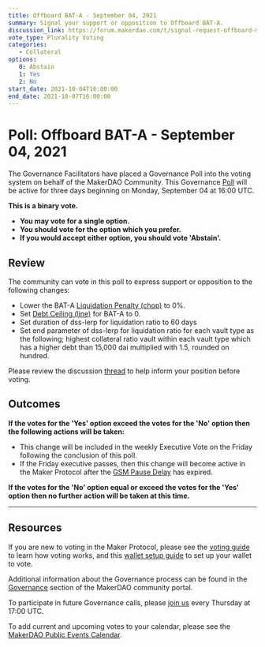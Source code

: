 ```yaml
---
title: Offboard BAT-A - September 04, 2021
summary: Signal your support or opposition to Offboard BAT-A.
discussion_link: https://forum.makerdao.com/t/signal-request-offboard-mana-bat-zrx-lrc-univ2-linketh-and-univ2-aaveeth/10467
vote_type: Plurality Voting
categories:
   - Collateral
options:
   0: Abstain
   1: Yes
   2: No
start_date: 2021-10-04T16:00:00
end_date: 2021-10-07T16:00:00
---
```

# Poll: Offboard BAT-A - September 04, 2021

The Governance Facilitators have placed a Governance Poll into the voting system on behalf of the MakerDAO Community. This Governance [Poll](https://community-development.makerdao.com/en/learn/governance/on-chain-gov) will be active for three days beginning on Monday, September 04 at 16:00 UTC.

**This is a binary vote.** 
- **You may vote for a single option.** 
- **You should vote for the option which you prefer.**
- **If you would accept either option, you should vote 'Abstain'.**

## Review

The community can vote in this poll to express support or opposition to the following changes: 
* Lower the BAT-A [Liquidation Penalty (chop)](https://makerdao.world/en/learn/governance/param-liquidation-penalty/) to 0%.
* Set [Debt Ceiling (line)](https://makerdao.world/en/learn/governance/param-liquidation-ratio/) for BAT-A to 0.
* Set duration of dss-lerp for liquidation ratio to 60 days
* Set end parameter of dss-lerp for liquidation ratio for each vault type as the following; highest collateral ratio vault within each vault type which has a higher debt than 15,000 dai multiplied with 1.5, rounded on hundred.

Please review the discussion [thread](https://forum.makerdao.com/t/signal-request-offboard-mana-bat-zrx-lrc-univ2-linketh-and-univ2-aaveeth/10467) to help inform your position before voting.

## Outcomes

**If the votes for the 'Yes' option exceed the votes for the 'No' option then the following actions will be taken:**
* This change will be included in the weekly Executive Vote on the Friday following the conclusion of this poll.
* If the Friday executive passes, then this change will become active in the Maker Protocol after the [GSM Pause Delay](https://community-development.makerdao.com/en/learn/governance/param-gsm-pause-delay) has expired.

**If the votes for the 'No' option equal or exceed the votes for the 'Yes' option then no further action will be taken at this time.**

---

## Resources

If you are new to voting in the Maker Protocol, please see the [voting guide](https://community-development.makerdao.com/en/learn/governance/how-voting-works/) to learn how voting works, and this [wallet setup guide](https://community-development.makerdao.com/en/learn/governance/voting-setup/) to set up your wallet to vote.

Additional information about the Governance process can be found in the [Governance](https://community-development.makerdao.com/en/learn/governance) section of the MakerDAO community portal.

To participate in future Governance calls, please [join us](https://github.com/makerdao/community/tree/master/governance/governance-and-risk-meetings) every Thursday at 17:00 UTC.

To add current and upcoming votes to your calendar, please see the [MakerDAO Public Events Calendar](https://calendar.google.com/calendar/embed?src=makerdao.com_3efhm2ghipksegl009ktniomdk%40group.calendar.google.com&ctz=UTC&mode=week&showCalendars=0&showPrint=0).
